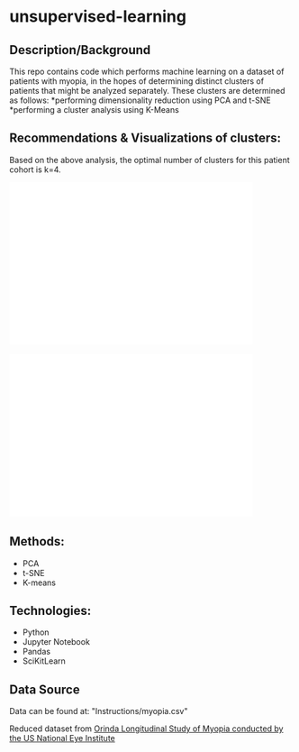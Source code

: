 # unsupervised-learning
## Description/Background
This repo contains code which performs machine learning on a dataset of patients with myopia, in the hopes of determining distinct clusters of patients that might be analyzed separately. These clusters are determined as follows:
*performing dimensionality reduction using PCA and t-SNE
*performing a cluster analysis using K-Means

## Recommendations & Visualizations of clusters:
Based on the above analysis, the optimal number of clusters for this patient cohort is k=4. 

![Elbow Curve](Visualizations/K-MeansElbow.png "Elbow Curve")

![Final Cluster Visualization.](Visualizations/Cluster_Vis.png "Final Cluster Visualization")

## Methods:
* PCA
* t-SNE
* K-means

## Technologies:
* Python
* Jupyter Notebook
* Pandas
* SciKitLearn

## Data Source
Data can be found at: "Instructions/myopia.csv"

Reduced dataset from [Orinda Longitudinal Study of Myopia conducted by the US National Eye Institute](https://clinicaltrials.gov/ct2/show/NCT00000169)


